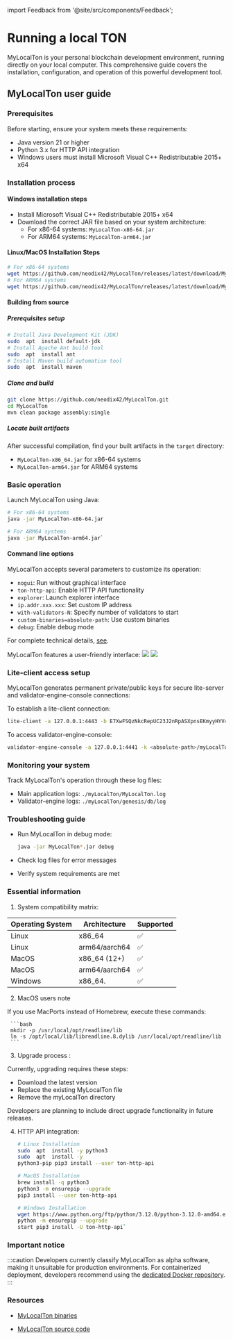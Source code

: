 import Feedback from '@site/src/components/Feedback';

# Running a local TON

MyLocalTon is your personal blockchain development environment, running directly on your local computer. This comprehensive guide covers the installation, configuration, and operation of this powerful development tool.

## MyLocalTon user guide

### Prerequisites

Before starting, ensure your system meets these requirements:

- Java version 21 or higher
- Python 3.x for HTTP API integration
- Windows users must install Microsoft Visual C++ Redistributable 2015+ x64

### Installation process

#### Windows installation steps

- Install Microsoft Visual C++ Redistributable 2015+ x64
- Download the correct JAR file based on your system architecture:
  - For x86-64 systems: `MyLocalTon-x86-64.jar`
  - For ARM64 systems: `MyLocalTon-arm64.jar`

#### Linux/MacOS Installation Steps

```bash
# For x86-64 systems
wget https://github.com/neodix42/MyLocalTon/releases/latest/download/MyLocalTon-x86-64.jar 
# For ARM64 systems
wget https://github.com/neodix42/MyLocalTon/releases/latest/download/MyLocalTon-arm64.jar
```

#### Building from source

##### Prerequisites setup

```bash
# Install Java Development Kit (JDK)  
sudo  apt  install default-jdk 
# Install Apache Ant build tool  
sudo  apt  install ant 
# Install Maven build automation tool  
sudo  apt  install maven
```

##### Clone and build

```bash
git clone https://github.com/neodix42/MyLocalTon.git
cd MyLocalTon
mvn clean package assembly:single
```

##### Locate built artifacts

After successful compilation, find your built artifacts in the `target` directory:

- `MyLocalTon-x86_64.jar` for x86-64 systems
- `MyLocalTon-arm64.jar` for ARM64 systems

### Basic operation

Launch MyLocalTon using Java:

```bash
# For x86-64 systems  
java -jar MyLocalTon-x86-64.jar

# For ARM64 systems  
java -jar MyLocalTon-arm64.jar`
```

#### Command line options

MyLocalTon accepts several parameters to customize its operation:

- `nogui`: Run without graphical interface
- `ton-http-api`: Enable HTTP API functionality
- `explorer`: Launch explorer interface
- `ip.addr.xxx.xxx`: Set custom IP address
- `with-validators-N`: Specify number of validators to start
- `custom-binaries=absolute-path`: Use custom binaries
- `debug`: Enable debug mode

For complete technical details, [see](https://github.com/neodix42/MyLocalTon?tab=readme-ov-file#parameters).

MyLocalTon features a user-friendly interface:
![](/img/docs/mylocalton.jpeg)
![](/img/docs/mylocalton-demo.gif)

### Lite-client access setup

MyLocalTon generates permanent private/public keys for secure lite-server and validator-engine-console connections:

To establish a lite-client connection:

```bash
lite-client -a 127.0.0.1:4443 -b E7XwFSQzNkcRepUC23J2nRpASXpnsEKmyyHYV4u/FZY= -c last
```

To access validator-engine-console:

```bash
validator-engine-console -a 127.0.0.1:4441 -k <absolute-path>/myLocalTon/genesis/bin/certs/client -p <absolute-path>/myLocalTon/genesis/bin/certs/server.pub
```

### Monitoring your system

Track MyLocalTon's operation through these log files:

- Main application logs: `./myLocalTon/MyLocalTon.log`
- Validator-engine logs: `./myLocalTon/genesis/db/log`

### Troubleshooting guide

- Run MyLocalTon in debug mode:

  ```bash
  java -jar MyLocalTon*.jar debug
  ```
- Check log files for error messages
- Verify system requirements are met

### Essential information

1. System compatibility matrix:

  | Operating System | Architecture                                         | Supported |
  | ---------------- | ---------------------------------------------------- | --------- |
  | Linux            | x86_64                          | ✅         |
  | Linux            | arm64/aarch64                                        | ✅         |
  | MacOS            | x86_64 (12+) | ✅         |
  | MacOS            | arm64/aarch64                                        | ✅         |
  | Windows          | x86_64.         | ✅         |

2. MacOS users note

  If you use MacPorts instead of Homebrew, execute these commands:

     ```bash
     mkdir -p /usr/local/opt/readline/lib
     ln -s /opt/local/lib/libreadline.8.dylib /usr/local/opt/readline/lib
     ```

3. Upgrade process :

  Currently, upgrading requires these steps:

  - Download the latest version
  - Replace the existing MyLocalTon file
  - Remove the myLocalTon directory

  Developers are planning to include direct upgrade functionality in future releases.

4. HTTP API integration:

    ```bash
    # Linux Installation  
    sudo  apt  install -y python3 
    sudo  apt  install -y      
    python3-pip pip3 install --user ton-http-api 
    
    # MacOS Installation  
    brew install -q python3 
    python3 -m ensurepip --upgrade
    pip3 install --user ton-http-api 
    
    # Windows Installation  
    wget https://www.python.org/ftp/python/3.12.0/python-3.12.0-amd64.exe    
    python -m ensurepip --upgrade
    start pip3 install -U ton-http-api`
    ```

### Important notice

:::caution
Developers currently classify MyLocalTon as alpha software, making it unsuitable for production environments. For containerized deployment, developers recommend using the  [dedicated Docker repository](https://github.com/neodix42/mylocalton-docker).
:::

### Resources

- [MyLocalTon binaries](https://github.com/neodiX42/MyLocalTon/releases)

- [MyLocalTon source code](https://github.com/neodiX42/MyLocalTon)
  <Feedback />

